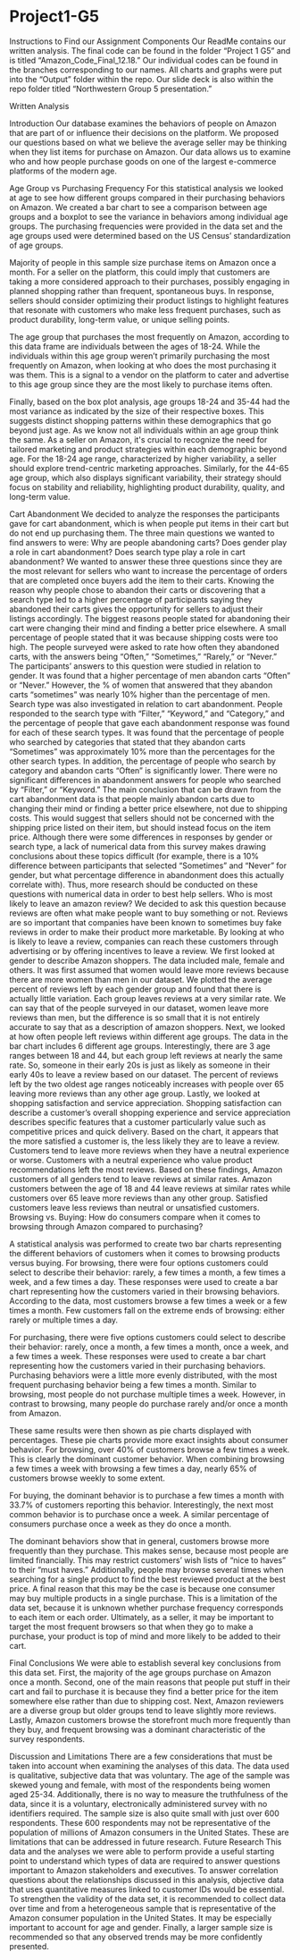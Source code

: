 # Project1-G5
Instructions to Find our Assignment Components
Our ReadMe contains our written analysis. The final code can be found in the folder “Project 1 G5” and is titled “Amazon_Code_Final_12.18.” Our individual codes can be found in the branches corresponding to our names. All charts and graphs were put into the “Output” folder within the repo. Our slide deck is also within the repo folder titled “Northwestern Group 5 presentation.” 


Written Analysis 

Introduction
Our database examines the behaviors of people on Amazon that are part of or influence their decisions on the platform. We proposed our questions based on what we believe the average seller may be thinking when they list items for purchase on Amazon. Our data allows us to examine who and how people purchase goods on one of the largest e-commerce platforms of the modern age. 

Age Group vs Purchasing Frequency
For this statistical analysis we looked at age to see how different groups compared in their purchasing behaviors on Amazon. We created a bar chart to see a comparison between age groups and a boxplot to see the variance in behaviors among individual age groups. The purchasing frequencies were provided in the data set and the age groups used were determined based on the US Census’ standardization of age groups. 

Majority of people in this sample size purchase items on Amazon once a month. For a seller on the platform, this could imply that customers are taking a more considered approach to their purchases, possibly engaging in planned shopping rather than frequent, spontaneous buys. In response, sellers should consider optimizing their product listings to highlight features that resonate with customers who make less frequent purchases, such as product durability, long-term value, or unique selling points. 

The age group that purchases the most frequently on Amazon, according to this data frame are individuals between the ages of 18-24. While the individuals within this age group weren’t primarily purchasing the most frequently on Amazon, when looking at who does the most purchasing it was them. This is a signal to a vendor on the platform to cater and advertise to this age group since they are the most likely to purchase items often.  

Finally, based on the box plot analysis, age groups 18-24 and 35-44 had the most variance as indicated by the size of their respective boxes. This suggests distinct shopping patterns within these demographics that go beyond just age. As we know not all individuals within an age group think the same. As a seller on Amazon, it's crucial to recognize the need for tailored marketing and product strategies within each demographic beyond age. For the 18-24 age range, characterized by higher variability, a seller should explore trend-centric marketing approaches. Similarly, for the 44-65 age group, which also displays significant variability, their strategy should focus on stability and reliability, highlighting product durability, quality, and long-term value.

Cart Abandonment
We decided to analyze the responses the participants gave for cart abandonment, which is when people put items in their cart but do not end up purchasing them. The three main questions we wanted to find answers to were: 
Why are people abandoning carts?
Does gender play a role in cart abandonment?
Does search type play a role in cart abandonment?
We wanted to answer these three questions since they are the most relevant for sellers who want to increase the percentage of orders that are completed once buyers add the item to their carts. Knowing the reason why people chose to abandon their carts or discovering that a search type led to a higher percentage of participants saying they abandoned their carts gives the opportunity for sellers to adjust their listings accordingly.
The biggest reasons people stated for abandoning their cart were changing their mind and finding a better price elsewhere. A small percentage of people stated that it was because shipping costs were too high. 
The people surveyed were asked to rate how often they abandoned carts, with the answers being “Often,” “Sometimes,” “Rarely,” or “Never.” The participants’ answers to this question were studied in relation to gender. It was found that a higher percentage of men abandon carts “Often” or “Never.” However, the % of women that answered that they abandon carts “sometimes” was nearly 10% higher than the percentage of men.  
Search type was also investigated in relation to cart abandonment. People responded to the search type with “Filter,” “Keyword,” and “Category,” and the percentage of people that gave each abandonment response was found for each of these search types. It was found that the percentage of people who searched by categories that stated that they abandon carts “Sometimes” was approximately 10% more than the percentages for the other search types. In addition, the percentage of people who search by category and abandon carts “Often” is significantly lower. There were no significant differences in abandonment answers for people who searched by “Filter,” or “Keyword.”
	The main conclusion that can be drawn from the cart abandonment data is that people mainly abandon carts due to changing their mind or finding a better price elsewhere, not due to shipping costs. This would suggest that sellers should not be concerned with the shipping price listed on their item, but should instead focus on the item price. Although there were some differences in responses by gender or search type, a lack of numerical data from this survey makes drawing conclusions about these topics difficult (for example, there is a 10% difference between participants that selected  “Sometimes” and “Never” for gender, but what percentage difference in abandonment does this actually correlate with). Thus, more research should be conducted on these questions with numerical data in order to best help sellers.
Who is most likely to leave an amazon review?
We decided to ask this question because reviews are often what make people want to buy something or not. Reviews are so important that companies have been known to sometimes buy fake reviews in order to make their product more marketable. By looking at who is likely  to leave a review, companies can reach these customers through advertising or by offering incentives to leave a review.
We first looked at gender to describe Amazon shoppers. The data included male, female and others. It was first assumed that women would leave more reviews because there are more women than men in our dataset. We plotted the average percent of reviews left by each gender group and found that there is actually little variation.  Each group leaves reviews at a very similar rate. We can say that of the people surveyed in our dataset, women leave more reviews than men, but the difference is so small that it is not entirely accurate to say that as a description of amazon shoppers.
Next, we looked at how often people left reviews within different age groups. The data in the bar chart includes 6  different  age groups. Interestingly, there are 3 age ranges between 18 and 44, but each group left reviews at nearly the same rate. So, someone in their early 20s is just as likely as someone in their early 40s to leave a review based on our dataset. The percent of reviews left by the two oldest age ranges noticeably increases  with people over 65 leaving more reviews than any other age group. 
Lastly, we looked at shopping satisfaction and service appreciation. Shopping satisfaction can describe a customer’s overall shopping experience and service appreciation describes specific features that a customer particularly value such as competitive prices and quick delivery. Based on the chart,  it appears that the more satisfied a customer is, the less likely they are to leave a review. Customers tend to leave more reviews when they  have a neutral experience or worse. Customers with a neutral experience  who value product recommendations left the most reviews.
Based on these  findings, Amazon customers of all genders tend to leave reviews at similar rates. Amazon customers between the age of 18 and 44 leave reviews at similar rates while customers over 65 leave more reviews than any other group. Satisfied customers leave less reviews than neutral or unsatisfied customers. 
Browsing vs. Buying: How do consumers compare when it comes to browsing through Amazon compared to purchasing?

A statistical analysis was performed to create two bar charts representing the different behaviors of customers when it comes to browsing products versus buying. For browsing, there were four options customers could select to describe their behavior: rarely, a few times a month, a few times a week, and a few times a day. 
These responses were used to create a bar chart representing how the customers varied in their browsing behaviors. According to the data, most customers browse a few times a week or a few times a month. Few customers fall on the extreme ends of browsing: either rarely or multiple times a day.

For purchasing, there were five options customers could select to describe their behavior: rarely, once a month, a few times a month, once a week, and a few times a week. These responses were used to create a bar chart representing how the customers varied in their purchasing behaviors. Purchasing behaviors were a little more evenly distributed, with the most frequent purchasing behavior being a few times a month. Similar to browsing, most people do not purchase multiple times a week. However, in contrast to browsing, many people do purchase rarely and/or once a month from Amazon. 

These same results were then shown as pie charts displayed with percentages. These pie charts provide more exact insights about consumer behavior. For browsing, over 40% of customers browse a few times a week. This is clearly the dominant customer behavior. When combining browsing a few times a week with browsing a few times a day, nearly 65% of customers browse weekly to some extent. 

For buying, the dominant behavior is to purchase a few times a month with 33.7% of customers reporting this behavior. Interestingly, the next most common behavior is to purchase once a week. A similar percentage of consumers purchase once a week as they do once a month. 

The dominant behaviors show that in general, customers browse more frequently than they purchase. This makes sense, because most people are limited financially. This may restrict customers’ wish lists of “nice to haves” to their “must haves.” Additionally, people may browse several times when searching for a single product to find the best reviewed product at the best price. A final reason that this may be the case is because one consumer may buy multiple products in a single purchase. This is a limitation of the data set, because it is unknown whether purchase frequency corresponds to each item or each order. Ultimately, as a seller, it may be important to target the most frequent browsers so that when they go to make a purchase, your product is top of mind and more likely to be added to their cart. 


Final Conclusions
We were able to establish several key conclusions from this data set. First, the majority of the age groups purchase on Amazon once a month. Second, one of the main reasons that people put stuff in their cart and fail to purchase it is because they find a better price for the item somewhere else rather than due to shipping cost. Next, Amazon reviewers are a diverse group but older groups tend to leave slightly more reviews. Lastly, Amazon customers browse the storefront much more frequently than they buy, and frequent browsing was a dominant characteristic of the survey respondents.

Discussion and Limitations
There are a few considerations that must be taken into account when examining the analyses of this data. The data used is qualitative, subjective data that was voluntary. The age of the sample was skewed young and female, with most of the respondents being women aged 25-34. Additionally, there is no way to measure the truthfulness of the data, since it is a voluntary, electronically administered survey with no identifiers required. The sample size is also quite small with just over 600 respondents. These 600 respondents may not be representative of the population of millions of Amazon consumers in the United States. These are limitations that can be addressed in future research.
Future Research
This data and the analyses we were able to perform provide a useful starting point to understand which types of data are required to answer questions important to Amazon stakeholders and executives. To answer correlation questions about the relationships discussed in this analysis, objective data that uses quantitative measures linked to customer IDs would be essential. To strengthen the validity of the data set, it is recommended to collect data over time and from a heterogeneous sample that is representative of the Amazon consumer population in the United States. It may be especially important to account for age and gender. Finally, a larger sample size is recommended so that any observed trends may be more confidently presented. 
